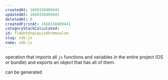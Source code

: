 ```yaml
---
createdAt: 1668158409441
updatedAt: 1668158409441
deletedAt: 0
createdFirstAt: 1668158409441
categoryStackCalculated: 
id: fldwhtdtpiqujodhrmmswlzm
slug: sdk-js
name: sdk-js
---
```


operation that imports all `js` functions and variables in the entire project (OS or bundle) and exports an object that has all of them.

can be generated
